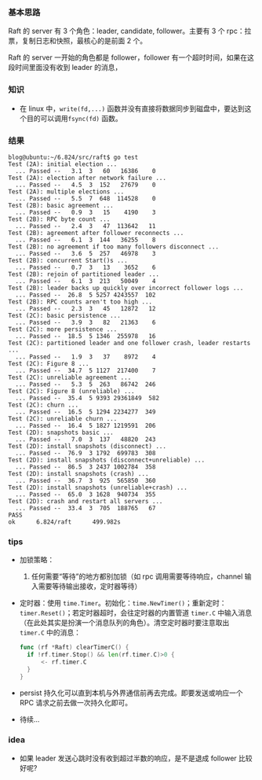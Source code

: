 ### 基本思路

Raft 的 server 有 3 个角色：leader, candidate, follower。主要有 3 个 rpc：拉票，复制日志和快照，最核心的是前面 2 个。

Raft 的 server 一开始的角色都是 follower，follower 有一个超时时间，如果在这段时间里面没有收到 leader 的消息，

### 知识

* 在 linux 中，`write(fd,...)` 函数并没有直接将数据同步到磁盘中，要达到这个目的可以调用`fsync(fd)` 函数。

### 结果

```
blog@ubuntu:~/6.824/src/raft$ go test
Test (2A): initial election ...
  ... Passed --   3.1  3   60   16386    0
Test (2A): election after network failure ...
  ... Passed --   4.5  3  152   27679    0
Test (2A): multiple elections ...
  ... Passed --   5.5  7  648  114528    0
Test (2B): basic agreement ...
  ... Passed --   0.9  3   15    4190    3
Test (2B): RPC byte count ...
  ... Passed --   2.4  3   47  113642   11
Test (2B): agreement after follower reconnects ...
  ... Passed --   6.1  3  144   36255    8
Test (2B): no agreement if too many followers disconnect ...
  ... Passed --   3.6  5  257   46978    3
Test (2B): concurrent Start()s ...
  ... Passed --   0.7  3   13    3652    6
Test (2B): rejoin of partitioned leader ...
  ... Passed --   6.1  3  213   50049    4
Test (2B): leader backs up quickly over incorrect follower logs ...
  ... Passed --  26.8  5 5257 4243557  102
Test (2B): RPC counts aren't too high ...
  ... Passed --   2.3  3   45   12872   12
Test (2C): basic persistence ...
  ... Passed --   3.9  3   82   21363    6
Test (2C): more persistence ...
  ... Passed --  18.5  5 1346  255978   16
Test (2C): partitioned leader and one follower crash, leader restarts ...
  ... Passed --   1.9  3   37    8972    4
Test (2C): Figure 8 ...
  ... Passed --  34.7  5 1127  217400    7
Test (2C): unreliable agreement ...
  ... Passed --   5.3  5  263   86742  246
Test (2C): Figure 8 (unreliable) ...
  ... Passed --  35.4  5 9393 29361849  582
Test (2C): churn ...
  ... Passed --  16.5  5 1294 2234277  349
Test (2C): unreliable churn ...
  ... Passed --  16.4  5 1827 1219591  206
Test (2D): snapshots basic ...
  ... Passed --   7.0  3  137   48820  243
Test (2D): install snapshots (disconnect) ...
  ... Passed --  76.9  3 1792  699783  308
Test (2D): install snapshots (disconnect+unreliable) ...
  ... Passed --  86.5  3 2437 1002784  358
Test (2D): install snapshots (crash) ...
  ... Passed --  36.7  3  925  565850  360
Test (2D): install snapshots (unreliable+crash) ...
  ... Passed --  65.0  3 1628  940734  355
Test (2D): crash and restart all servers ...
  ... Passed --  33.4  3  705  188765   67
PASS
ok      6.824/raft      499.982s
```



### tips

* 加锁策略：

  1. 任何需要“等待”的地方都别加锁（如 rpc 调用需要等待响应，channel 输入需要等待输出接收，定时器等待）

* 定时器：使用 `time.Timer`。初始化：`time.NewTimer()`；重新定时：`timer.Reset()`；若定时器超时，会往定时器的内置管道 `timer.C` 中输入消息（在此处其实是扮演一个消息队列的角色）。清空定时器时要注意取出 `timer.C` 中的消息：

  ```go
  func (rf *Raft) clearTimerC() {
  	if !rf.timer.Stop() && len(rf.timer.C)>0 {
  		<- rf.timer.C
  	}
  }
  ```

* persist 持久化可以直到本机与外界通信前再去完成。即要发送或响应一个 RPC 请求之前去做一次持久化即可。

* 待续...

### idea
* 如果 leader 发送心跳时没有收到超过半数的响应，是不是退成 follower 比较好呢?